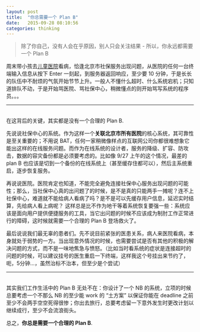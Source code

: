 ```yaml
---
layout: post
title:  "你总需要一个 Plan B"
date:   2015-09-28 08:10:56
categories: thinking
---
```


> 除了你自己，没有人会在乎原因，别人只会关注结果 - 所以，你永远都需要一个 Plan B

周末带小孩去[儿童医院][bch]看病，恰逢北京市社保服务出现问题，从医院的任何一台终端输入信息从按下 Enter 一刻起，到服务器返回响应，至少要 10 分钟，于是长长的队伍中不耐烦的气氛开始节节上升。一般人不懂什么超时、什么系统宕机；只知道排队不动，于是开始骂医院、骂社保中心，稍微懂点的则开始骂写系统的程序员。。。

****
<br>
在这背后的关键，其实都是没有一个合理的 Plan B.

先说说社保中心的系统。作为这样一个**关联北京市所有医院**的核心系统，其可靠性是至关重要的；不用说 BAT，任何一家稍微像样点的互联网公司你都很难想象它能出这样的在线服务问题。而作为在线系统的设计者，服务的降级、扩容、防攻击，数据的容灾备份都是必须要考虑的。比如像 9/27 上午的这个情况，最差的 plan B 也应该是切到一个备份的在线系统上（甚至缓存住都可以），然后主系统重启，逐步恢复服务。

再说说医院。医院肯定也知道，不能完全避免连接社保中心服务出现问题的可能性；那么，当社保中心真的出问题了的时候，是不是真的只能两手一摊呢？连不上社保中心，难道就不能给病人看病了吗？是不是可以先缓存用户信息，延迟实时结算，先给病人看上病呢？ 这样总是比不作为地干等着系统恢复要强一些：系统应该是面向用户提供便捷服务的工具，当它出问题的时候不应该成为制肘工作正常进行的障碍，这时候就需要一个合理的 Plan B 登场救火了。

最后说说我们最无辜的患者们。先不说目前紧张的医患关系，病人来医院看病，本身就处于弱势的一方。当出现意外情况的时候，也需要尝试是否有其他的积极的解决问题的方式，而不是一味地焦急与愤怒。（比如当时看系统的症状是连接超时的问题的时候，可以建议挂号的医生重启一下终端，这样我这个号挂出来节约了，呃，5分钟...，虽然治标不治本，但至少是个尝试）

****
<br>
其实我们工作生活中的 Plan B 无处不在：你设计了一个 NB 的系统，立项的时候总要考虑一个不那么 NB 的至少能 work 的 “土方案” 以保证你能在 deadline 之前至少不会两手空空死得很惨；你出去旅行，总要考虑留一下意外发生时更改计划以继续成行，至少不会流浪街头。

总之，**你总是需要一个合理的 Plan B**.

[bch]:  http://www.bch.com.cn
